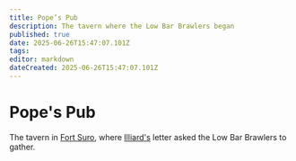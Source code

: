 ```yaml
---
title: Pope’s Pub
description: The tavern where the Low Bar Brawlers began
published: true
date: 2025-06-26T15:47:07.101Z
tags: 
editor: markdown
dateCreated: 2025-06-26T15:47:07.101Z
---
```


# Pope's Pub
The tavern in [Fort Suro](/locations/Mardun/Fort-Suro), where [Illiard's](/characters/illiard) letter asked the Low Bar Brawlers to gather.